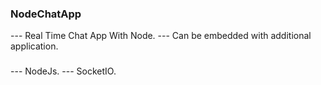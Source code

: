 ### NodeChatApp 
--- Real Time Chat App  With Node.
--- Can be embedded with additional application.
###
--- NodeJs.
--- SocketIO.
